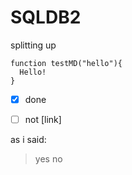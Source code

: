 # SQLDB2
splitting up

    function testMD("hello"){
      Hello!
    }

- [x] done
- [ ] not [link]
    
  
as i said:
> yes
> no
